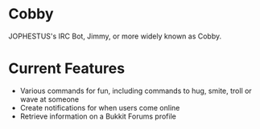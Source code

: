 Cobby
=====

JOPHESTUS's IRC Bot, Jimmy, or more widely known as Cobby.

Current Features
================

* Various commands for fun, including commands to hug, smite, troll or wave at someone
* Create notifications for when users come online
* Retrieve information on a Bukkit Forums profile